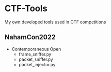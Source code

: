 # CTF-Tools
My own developed tools used in CTF competitions

## NahamCon2022
- Contemporaneous Open
   - frame_sniffer.py
   - packet_sniffer.py
   - packet_injector.py

